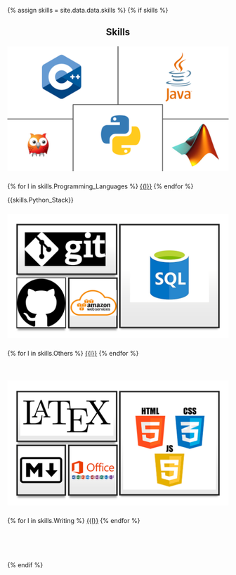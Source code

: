{% assign skills = site.data.data.skills %}
{% if skills %}
<section class="resume-section" id="skills">
<h2 style="text-align: center; margin-bottom:20px;">Skills</h2>
  <div class="container">
    <div class="row">      
          <!---------------------------------------------------------------------------------->
          <div class="col-md-4 col-sm-3">
            <div class="serviceBox">
              <img src="/assets/img/Programing.PNG" alt="">
              <h3 class="title"></h3>            
              {% for l in skills.Programming_Languages %}
                <a href="#" class="read-more  sub_skill" >{{l}}</a>   
              {% endfor %}
              <p class = "description">{{skills.Python_Stack}}</p>
              <h3 class="title"></h3>              
            </div>
          </div>
          <!---------------------------------------------------------------------------------->   
          <div class="col-md-4 col-sm-3">       
            <div class="serviceBox">
              <img src="/assets/img/others.PNG" alt="">
              <h3 class="title"></h3>
              {% for l in skills.Others %}
                <a href="#" class="read-more  sub_skill">{{l}}</a>   
              {% endfor %}
              <p class = "description">&shy</p>
              <h3 class="title"></h3>                         
            </div>
          </div>
          <!---------------------------------------------------------------------------------->
          <div class="col-md-4 col-sm-3">
            <div class="serviceBox">
              <img src="/assets/img/Writing.PNG" alt="">
              <h3 class="title"></h3>
              {% for l in skills.Writing %}
                <a href="#" class="read-more  sub_skill">{{l}}</a>   
              {% endfor %}
              <p class = "description">&shy</p>
              <p class = "description">&shy</p>
              <h3 class="title"></h3>                      
            </div>
          </div>
          <!---------------------------------------------------------------------------------->
    </div>
  </div>
</section>
{% endif %}

